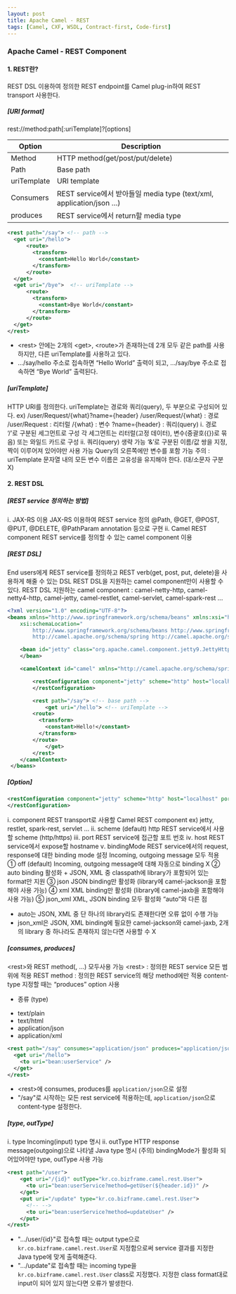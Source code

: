 ```yaml
---
layout: post
title: Apache Camel - REST
tags: [Camel, CXF, WSDL, Contract-first, Code-first]
---
```


### Apache Camel - REST Component
#### 1. REST란?
REST DSL 이용하여 정의한 REST endpoint를 Camel plug-in하여 REST transport 사용한다.

##### [URI format]
rest://method:path[:uriTemplate]?[options]

| Option | Description |
| ---- | ---- |
| Method | HTTP method(get/post/put/delete) |
| Path | Base path |
| uriTemplate | URI template |
| Consumers | REST service에서 받아들일 media type (text/xml, application/json …) |
| produces | REST service에서 return할 media type |

```xml
<rest path="/say"> <!-- path -->
  <get uri="/hello">
      <route>
        <transform>
          <constant>Hello World</constant>
        </transform>
      </route>
  </get>
  <get uri="/bye">  <!-- uriTemplate -->
      <route>
        <transform>
          <constant>Bye World</constant>
        </transform>
      </route>
  </get>
</rest>
```
* \<rest> 안에는 2개의 \<get>, \<route>가 존재하는데 2개 모두 같은 path를 사용하지만, 다른 uriTemplate를 사용하고 있다.
* .../say/hello 주소로 접속하면 “Hello World” 출력이 되고, .../say/bye 주소로 접속하면 “Bye World” 출력된다.

##### [uriTemplate]
HTTP URI를 정의한다.
uriTemplate는 경로와 쿼리(query), 두 부분으로 구성되어 있다.
ex) /user/Request/{what}?name={header}
/user/Request/{what} : 경로
/user/Request : 리터럴
/{what} : 변수
?name={header} : 쿼리(query)
ⅰ. 경로
‘/’로 구분된 세그먼트로 구성
각 세그먼트는 리터럴(고정 데이터), 변수(중괄호({})로 묶음) 또는 와일드 카드로 구성
ⅱ. 쿼리(query)
생략 가능
‘&’로 구분된 이름/값 쌍을 지정, 짝이 이루어져 있어야만 사용 가능
Query의 오른쪽에만 변수를 포함 가능
주의 : uriTemplate 문자열 내의 모든 변수 이름은 고유성을 유지해야 한다. (대/소문자 구분 X)

#### 2. REST DSL
##### [REST service 정의하는 방법]
ⅰ. JAX-RS 이용
JAX-RS 이용하여 REST service 정의
@Path, @GET, @POST, @PUT, @DELETE, @PathParam annotation 등으로 구현
ⅱ. Camel REST component
REST service를 정의할 수 있는 camel component 이용

##### [REST DSL]
End users에게 REST service를 정의하고 REST verb(get, post, put, delete)을 사용하게 해줄 수 있는 DSL
REST DSL을 지원하는 camel component만이 사용할 수 있다.
REST DSL 지원하는 camel component : camel-netty-http, camel-netty4-http, camel-jetty, camel-restlet, camel-servlet, camel-spark-rest ...

```xml
<?xml version="1.0" encoding="UTF-8"?>
<beans xmlns="http://www.springframework.org/schema/beans" xmlns:xsi="http://www.w3.org/2001/XMLSchema-instance"
 	xsi:schemaLocation="
        http://www.springframework.org/schema/beans http://www.springframework.org/schema/beans/spring-beans-2.5.xsd
        http://camel.apache.org/schema/spring http://camel.apache.org/schema/spring/camel-spring.xsd">

	<bean id="jetty" class="org.apache.camel.component.jetty9.JettyHttpComponent9">
	</bean>

 	<camelContext id="camel" xmlns="http://camel.apache.org/schema/spring">

 		<restConfiguration component="jetty" scheme="http" host="localhost" port="10050">
 		</restConfiguration>

 	 	<rest path="/say"> <!-- base path -->
 	 		<get uri="/hello"> <!-- uriTemplate -->
        <route>
          <transform>
            <constant>Hello!</constant>
          </transform>
        </route>
 	 		</get>
 	 	</rest>			
	</camelContext>
 </beans>
```

##### [Option]
```xml
<restConfiguration component="jetty" scheme="http" host="localhost" port="10050" bindingMode="auto">
</restConfiguration>
```
ⅰ. component
REST transport로 사용할 Camel REST component
ex) jetty, restlet, spark-rest, servlet …
ⅱ. scheme
(default) http
REST service에서 사용할 scheme (http/https)
ⅲ. port
REST service에 접근할 포트 번호
ⅳ. host
REST service에서 expose할 hostname
ⅴ. bindingMode
REST service에서의 request, response에 대한 binding mode 설정
Incoming, outgoing message 모두 적용
①	off (default)
Incoming, outgoing message에 대해 자동으로 binding X
②	auto
binding 활성화 + JSON, XML 중 classpath에 library가 포함되어 있는 format만 지원
③	json
JSON binding만 활성화 (library에 camel-jackson을 포함해야 사용 가능)
④	xml
XML binding만 활성화 (library에 camel-jaxb을 포함해야 사용 가능)
⑤	json_xml
XML, JSON binding 모두 활성화
“auto”와 다른 점
- auto는 JSON, XML 중 단 하나의 library라도 존재한다면 오류 없이 수행 가능
- json_xml은 JSON, XML binding에 필요한 camel-jackson와 camel-jaxb, 2개의 library 중 하나라도 존재하지 않는다면 사용할 수 X

##### [consumes, produces]
\<rest>와 REST method(<get>, <post> …) 모두사용 가능
	\<rest> : 정의한 REST service 모든 범위에 적용
	REST method : 정의한 REST service의 해당 method에만 적용
content-type 지정할 때는 “produces” option 사용
* 종류 (type)
- text/plain
- text/html
- application/json
- application/xml
```xml
<rest path="/say" consumes="application/json" produces="application/json">
  <get uri="/hello">
    <to uri="bean:userService" />
  </get>
</rest>
```
* \<rest>에 consumes, produces를 ```application/json```으로 설정
* "/say"로 시작하는 모든 rest service에 적용하는데, ```application/json```으로 content-type 설정한다.

##### [type, outType]
ⅰ. type
Incoming(input) type 명시
ⅱ. outType
HTTP response message(outgoing)으로 나타낼 Java type 명시
(주의) bindingMode가 활성화 되어있어야만 type, outType 사용 가능
```xml
<rest path="/user">
    <get uri="/{id}" outType="kr.co.bizframe.camel.rest.User">
      <to uri="bean:userService?method=getUser(${header.id})" />
    </get>
    <put uri="/update" type="kr.co.bizframe.camel.rest.User">
      <!-- -->
      <to uri="bean:userService?method=updateUser" />
    </put>
</rest>
```
* ".../user/{id}"로 접속할 때는 output type으로 ```kr.co.bizframe.camel.rest.User```로 지정함으로써 service 결과를 지정한 Java type에 맞게 출력해준다.
* ".../update"로 접속할 때는 incoming type을```kr.co.bizframe.camel.rest.User``` class로 지정했다. 지정한 class format대로 input이 되어 있지 않는다면 오류가 발생한다.
